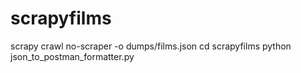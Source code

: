 # scrapyfilms

scrapy crawl no-scraper -o dumps/films.json
cd scrapyfilms
python json_to_postman_formatter.py
